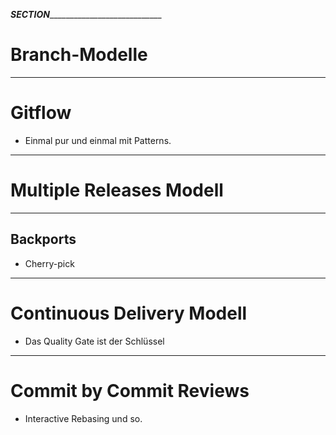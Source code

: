 ___SECTION_______________________________


Branch-Modelle
==============


_________________________________________



Gitflow
=======

 * Einmal pur und einmal mit Patterns.

_________________________________________


Multiple Releases Modell
========================



_________________________________________


Backports
---------

 * Cherry-pick

_________________________________________


Continuous Delivery Modell
==========================


 * Das Quality Gate ist der Schlüssel


_________________________________________


Commit by Commit Reviews
========================

 * Interactive Rebasing und so.

